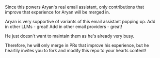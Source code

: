Since this powers Aryan's real email assistant, only contributions that improve that experience for Aryan will be merged in.

Aryan is very supportive of variants of this email assistant popping up. Add in other LLMs - great! Add in other email providers - great!

He just doesn't want to maintain them as he's already very busy.

Therefore, he will only merge in PRs that improve his experience, but he heartily invites you to fork and modify this repo to your hearts content!
